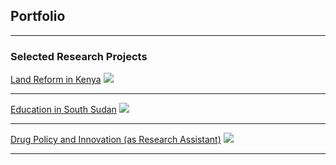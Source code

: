 ## Portfolio

---

### Selected Research Projects

[Land Reform in Kenya](/pages/land-reform-kenya)
<img src="images/dummy_thumbnail.jpg?raw=true"/>

---
[Education in South Sudan](/pages/education-south-sudan)
<img src="images/dummy_thumbnail.jpg?raw=true"/>

---
[Drug Policy and Innovation (as Research Assistant)](/pages/drug-policy-innovation)
<img src="images/dummy_thumbnail.jpg?raw=true"/>

---

